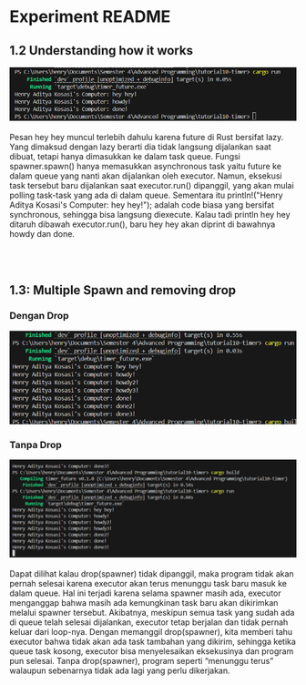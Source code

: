 # Experiment README
## 1.2 Understanding how it works
![Alt text](heyhey.png)
<br><br>
Pesan hey hey muncul terlebih dahulu karena future di Rust bersifat lazy. Yang dimaksud dengan lazy berarti dia tidak langsung dijalankan saat dibuat, tetapi hanya dimasukkan ke dalam task queue. Fungsi spawner.spawn() hanya memasukkan asynchronous task yaitu future ke dalam queue yang nanti akan dijalankan oleh executor. Namun, eksekusi task tersebut baru dijalankan saat executor.run() dipanggil, yang akan mulai polling task-task yang ada di dalam queue. Sementara itu println!("Henry Aditya Kosasi's Computer: hey hey!"); adalah code biasa yang bersifat synchronous, sehingga bisa langsung diexecute. Kalau tadi println hey hey ditaruh dibawah executor.run(), baru hey hey akan diprint di bawahnya howdy dan done.

<br><br>

## 1.3: Multiple Spawn and removing drop
### Dengan Drop
![alt text](dengandrop.png)
### Tanpa Drop
![alt text](tanpadrop.png)
<br><br>
Dapat dilihat kalau drop(spawner) tidak dipanggil, maka program tidak akan pernah selesai karena executor akan terus menunggu task baru masuk ke dalam queue. Hal ini terjadi karena selama spawner masih ada, executor menganggap bahwa masih ada kemungkinan task baru akan dikirimkan melalui spawner tersebut. Akibatnya, meskipun semua task yang sudah ada di queue telah selesai dijalankan, executor tetap berjalan dan tidak pernah keluar dari loop-nya. Dengan memanggil drop(spawner), kita memberi tahu executor bahwa tidak akan ada task tambahan yang dikirim, sehingga ketika queue task kosong, executor bisa menyelesaikan eksekusinya dan program pun selesai. Tanpa drop(spawner), program seperti “menunggu terus” walaupun sebenarnya tidak ada lagi yang perlu dikerjakan.
